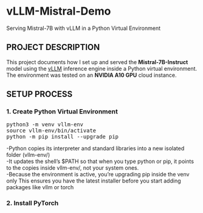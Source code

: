 # vLLM-Mistral-Demo
Serving Mistral-7B with vLLM in a Python Virtual Environment

## PROJECT DESCRIPTION

This project documents how I set up and served the **Mistral-7B-Instruct** model using the [vLLM](https://github.com/vllm-project/vllm) inference engine inside a Python virtual environment. The environment was tested on an **NVIDIA A10 GPU** cloud instance.


## SETUP PROCESS

### 1. Create Python Virtual Environment
<pre>
python3 -m venv vllm-env 
source vllm-env/bin/activate 
python -m pip install --upgrade pip
</pre>
-Python copies its interpreter and standard libraries into a new isolated folder (vllm-env/)
<br> -It updates the shell’s $PATH so that when you type python or pip, it points to the copies inside vllm-env/, not your system ones.
<br> -Because the environment is active, you’re upgrading pip inside the venv only
This ensures you have the latest installer before you start adding packages like vllm or torch

### 2. Install PyTorch
